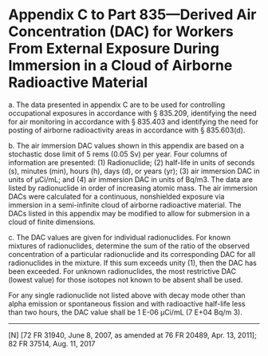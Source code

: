 # Appendix C to Part 835—Derived Air Concentration (DAC) for Workers From External Exposure During Immersion in a Cloud of Airborne Radioactive Material 


a. The data presented in appendix C are to be used for controlling occupational exposures in accordance with § 835.209, identifying the need for air monitoring in accordance with § 835.403 and identifying the need for posting of airborne radioactivity areas in accordance with § 835.603(d).


b. The air immersion DAC values shown in this appendix are based on a stochastic dose limit of 5 rems (0.05 Sv) per year. Four columns of information are presented: (1) Radionuclide; (2) half-life in units of seconds (s), minutes (min), hours (h), days (d), or years (yr); (3) air immersion DAC in units of µCi/mL; and (4) air immersion DAC in units of Bq/m3. The data are listed by radionuclide in order of increasing atomic mass. The air immersion DACs were calculated for a continuous, nonshielded exposure via immersion in a semi-infinite cloud of airborne radioactive material. The DACs listed in this appendix may be modified to allow for submersion in a cloud of finite dimensions.


c. The DAC values are given for individual radionuclides. For known mixtures of radionuclides, determine the sum of the ratio of the observed concentration of a particular radionuclide and its corresponding DAC for all radionuclides in the mixture. If this sum exceeds unity (1), then the DAC has been exceeded. For unknown radionuclides, the most restrictive DAC (lowest value) for those isotopes not known to be absent shall be used.


For any single radionuclide not listed above with decay mode other than alpha emission or spontaneous fission and with radioactive half-life less than two hours, the DAC value shall be 1 E-06 µCi/mL (7 E+04 Bq/m
3).



---

[N] [72 FR 31940, June 8, 2007, as amended at 76 FR 20489, Apr. 13, 2011]; 82 FR 37514, Aug. 11, 2017




